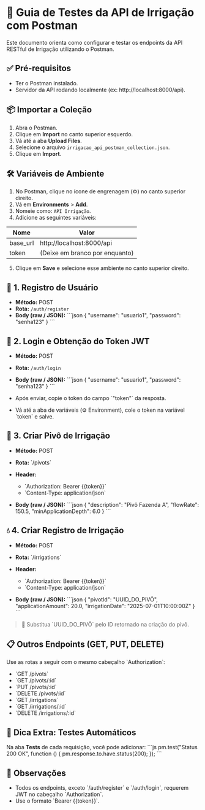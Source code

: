 # 🌿 Guia de Testes da API de Irrigação com Postman

Este documento orienta como configurar e testar os endpoints da API RESTful de Irrigação utilizando o Postman.

## ✅ Pré-requisitos

- Ter o Postman instalado.
- Servidor da API rodando localmente (ex: http://localhost:8000/api).

## 📦 Importar a Coleção

1. Abra o Postman.
2. Clique em **Import** no canto superior esquerdo.
3. Vá até a aba **Upload Files**.
4. Selecione o arquivo `irrigacao_api_postman_collection.json`.
5. Clique em **Import**.

## 🛠️ Variáveis de Ambiente

1. No Postman, clique no ícone de engrenagem (⚙️) no canto superior direito.
2. Vá em **Environments** > **Add**.
3. Nomeie como: `API Irrigação`.
4. Adicione as seguintes variáveis:

| Nome      | Valor                     |
|-----------|---------------------------|
| base_url  | http://localhost:8000/api |
| token     | (Deixe em branco por enquanto) |

5. Clique em **Save** e selecione esse ambiente no canto superior direito.

## 🔐 1. Registro de Usuário

- **Método:** POST  
- **Rota:** `/auth/register`  
- **Body (raw / JSON):**
\`\`\`json
{
  "username": "usuario1",
  "password": "senha123"
}
\`\`\`

## 🔑 2. Login e Obtenção do Token JWT

- **Método:** POST  
- **Rota:** `/auth/login`  
- **Body (raw / JSON):**
\`\`\`json
{
  "username": "usuario1",
  "password": "senha123"
}
\`\`\`

- Após enviar, copie o token do campo \`"token"\` da resposta.
- Vá até a aba de variáveis (⚙️ Environment), cole o token na variável \`token\` e salve.

## 🚜 3. Criar Pivô de Irrigação

- **Método:** POST  
- **Rota:** \`/pivots\`  
- **Header:**  
  - \`Authorization: Bearer {{token}}\`
  - \`Content-Type: application/json\`

- **Body (raw / JSON):**
\`\`\`json
{
  "description": "Pivô Fazenda A",
  "flowRate": 150.5,
  "minApplicationDepth": 6.0
}
\`\`\`

## 💧 4. Criar Registro de Irrigação

- **Método:** POST  
- **Rota:** \`/irrigations\`  
- **Header:**  
  - \`Authorization: Bearer {{token}}\`
  - \`Content-Type: application/json\`

- **Body (raw / JSON):**
\`\`\`json
{
  "pivotId": "UUID_DO_PIVÔ",
  "applicationAmount": 20.0,
  "irrigationDate": "2025-07-01T10:00:00Z"
}
\`\`\`

> 📌 Substitua \`UUID_DO_PIVÔ\` pelo ID retornado na criação do pivô.

## 📋 Outros Endpoints (GET, PUT, DELETE)

Use as rotas a seguir com o mesmo cabeçalho \`Authorization\`:

- \`GET /pivots\`
- \`GET /pivots/:id\`
- \`PUT /pivots/:id\`
- \`DELETE /pivots/:id\`
- \`GET /irrigations\`
- \`GET /irrigations/:id\`
- \`DELETE /irrigations/:id\`

## 🧪 Dica Extra: Testes Automáticos

Na aba **Tests** de cada requisição, você pode adicionar:
\`\`\`js
pm.test("Status 200 OK", function () {
  pm.response.to.have.status(200);
});
\`\`\`

## 📌 Observações

- Todos os endpoints, exceto \`/auth/register\` e \`/auth/login\`, requerem JWT no cabeçalho \`Authorization\`.
- Use o formato \`Bearer {{token}}\`.

